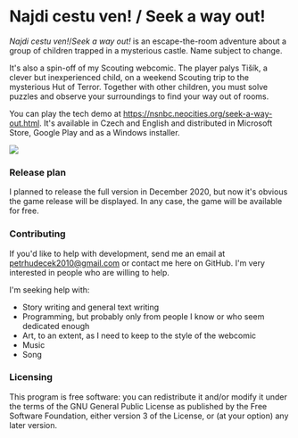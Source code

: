# Najdi cestu ven! / Seek a way out!
*Najdi cestu ven!*/*Seek a way out!* is an escape-the-room adventure about a group of children trapped in a mysterious castle. Name subject
to change. 

It's also a spin-off of my Scouting webcomic. The player palys Tišík, a clever but inexperienced child, on a weekend Scouting trip to the mysterious Hut of Terror. Together with other children, you must solve puzzles and observe your surroundings to find your way out of rooms.

You can play the tech demo at https://nsnbc.neocities.org/seek-a-way-out.html. It's available in Czech and English and distributed in Microsoft Store, Google Play and as a Windows installer.

![](https://nsnbc.neocities.org/ncv/En4.PNG)

### Release plan
I planned to release the full version in December 2020, but now it's obvious the game release will be displayed. In any case, the game will be available for free.

### Contributing
If you'd like to help with development, send me an email at petrhudecek2010@gmail.com or contact me here on GitHub. I'm very interested in people who are willing to help.

I'm seeking help with:

* Story writing and general text writing
* Programming, but probably only from people I know or who seem dedicated enough
* Art, to an extent, as I need to keep to the style of the webcomic
* Music
* Song

### Licensing

This program is free software: you can redistribute it and/or modify it under the terms of the GNU General Public License as published by the Free Software Foundation, either version 3 of the License, or (at your option) any later version.
